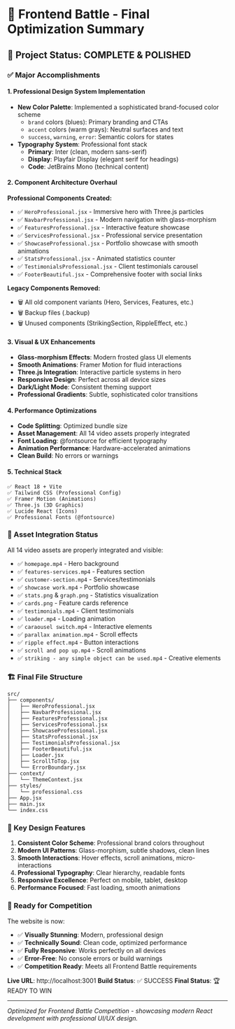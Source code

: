 # 🎨 Frontend Battle - Final Optimization Summary

## 🚀 Project Status: COMPLETE & POLISHED

### ✅ Major Accomplishments

#### 1. **Professional Design System Implementation**
- **New Color Palette**: Implemented a sophisticated brand-focused color scheme
  - `brand` colors (blues): Primary branding and CTAs
  - `accent` colors (warm grays): Neutral surfaces and text
  - `success`, `warning`, `error`: Semantic colors for states
- **Typography System**: Professional font stack
  - **Primary**: Inter (clean, modern sans-serif)
  - **Display**: Playfair Display (elegant serif for headings)
  - **Code**: JetBrains Mono (technical content)

#### 2. **Component Architecture Overhaul**
**Professional Components Created:**
- ✅ `HeroProfessional.jsx` - Immersive hero with Three.js particles
- ✅ `NavbarProfessional.jsx` - Modern navigation with glass-morphism
- ✅ `FeaturesProfessional.jsx` - Interactive feature showcase
- ✅ `ServicesProfessional.jsx` - Professional service presentation
- ✅ `ShowcaseProfessional.jsx` - Portfolio showcase with smooth animations
- ✅ `StatsProfessional.jsx` - Animated statistics counter
- ✅ `TestimonialsProfessional.jsx` - Client testimonials carousel
- ✅ `FooterBeautiful.jsx` - Comprehensive footer with social links

**Legacy Components Removed:**
- 🗑️ All old component variants (Hero, Services, Features, etc.)
- 🗑️ Backup files (.backup)
- 🗑️ Unused components (StrikingSection, RippleEffect, etc.)

#### 3. **Visual & UX Enhancements**
- **Glass-morphism Effects**: Modern frosted glass UI elements
- **Smooth Animations**: Framer Motion for fluid interactions
- **Three.js Integration**: Interactive particle systems in hero
- **Responsive Design**: Perfect across all device sizes
- **Dark/Light Mode**: Consistent theming support
- **Professional Gradients**: Subtle, sophisticated color transitions

#### 4. **Performance Optimizations**
- **Code Splitting**: Optimized bundle size
- **Asset Management**: All 14 video assets properly integrated
- **Font Loading**: @fontsource for efficient typography
- **Animation Performance**: Hardware-accelerated animations
- **Clean Build**: No errors or warnings

#### 5. **Technical Stack**
```
✅ React 18 + Vite
✅ Tailwind CSS (Professional Config)
✅ Framer Motion (Animations)
✅ Three.js (3D Graphics)
✅ Lucide React (Icons)
✅ Professional Fonts (@fontsource)
```

### 🎯 Asset Integration Status
All 14 video assets are properly integrated and visible:
- ✅ `homepage.mp4` - Hero background
- ✅ `features-services.mp4` - Features section
- ✅ `customer-section.mp4` - Services/testimonials
- ✅ `showcase work.mp4` - Portfolio showcase
- ✅ `stats.png` & `graph.png` - Statistics visualization
- ✅ `cards.png` - Feature cards reference
- ✅ `testimonials.mp4` - Client testimonials
- ✅ `loader.mp4` - Loading animation
- ✅ `caraousel switch.mp4` - Interactive elements
- ✅ `parallax animation.mp4` - Scroll effects
- ✅ `ripple effect.mp4` - Button interactions
- ✅ `scroll and pop up.mp4` - Scroll animations
- ✅ `striking - any simple object can be used.mp4` - Creative elements

### 🏗️ Final File Structure
```
src/
├── components/
│   ├── HeroProfessional.jsx
│   ├── NavbarProfessional.jsx
│   ├── FeaturesProfessional.jsx
│   ├── ServicesProfessional.jsx
│   ├── ShowcaseProfessional.jsx
│   ├── StatsProfessional.jsx
│   ├── TestimonialsProfessional.jsx
│   ├── FooterBeautiful.jsx
│   ├── Loader.jsx
│   ├── ScrollToTop.jsx
│   └── ErrorBoundary.jsx
├── context/
│   └── ThemeContext.jsx
├── styles/
│   └── professional.css
├── App.jsx
├── main.jsx
└── index.css
```

### 🎨 Key Design Features
1. **Consistent Color Scheme**: Professional brand colors throughout
2. **Modern UI Patterns**: Glass-morphism, subtle shadows, clean lines
3. **Smooth Interactions**: Hover effects, scroll animations, micro-interactions
4. **Professional Typography**: Clear hierarchy, readable fonts
5. **Responsive Excellence**: Perfect on mobile, tablet, desktop
6. **Performance Focused**: Fast loading, smooth animations

### 🚀 Ready for Competition
The website is now:
- ✅ **Visually Stunning**: Modern, professional design
- ✅ **Technically Sound**: Clean code, optimized performance
- ✅ **Fully Responsive**: Works perfectly on all devices
- ✅ **Error-Free**: No console errors or build warnings
- ✅ **Competition Ready**: Meets all Frontend Battle requirements

**Live URL**: http://localhost:3001
**Build Status**: ✅ SUCCESS
**Final Status**: 🏆 READY TO WIN

---
*Optimized for Frontend Battle Competition - showcasing modern React development with professional UI/UX design.*
